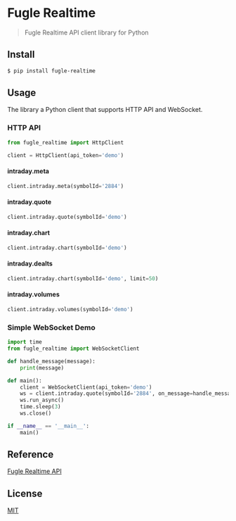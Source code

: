 # Fugle Realtime

> Fugle Realtime API client library for Python

## Install

```sh
$ pip install fugle-realtime
```

## Usage

The library a Python client that supports HTTP API and WebSocket.

### HTTP API

```py
from fugle_realtime import HttpClient

client = HttpClient(api_token='demo')
```

#### intraday.meta

```py
client.intraday.meta(symbolId='2884')
```

#### intraday.quote

```py
client.intraday.quote(symbolId='demo')
```

#### intraday.chart

```py
client.intraday.chart(symbolId='demo')
```

#### intraday.dealts

```py
client.intraday.chart(symbolId='demo', limit=50)
```

#### intraday.volumes

```py
client.intraday.volumes(symbolId='demo')
```

### Simple WebSocket Demo

```py
import time
from fugle_realtime import WebSocketClient

def handle_message(message):
    print(message)

def main():
    client = WebSocketClient(api_token='demo')
    ws = client.intraday.quote(symbolId='2884', on_message=handle_message)
    ws.run_async()
    time.sleep(3)
    ws.close()

if __name__ == '__main__':
    main()
```

## Reference

[Fugle Realtime API](https://developer.fugle.tw)

## License

[MIT](LICENSE)
